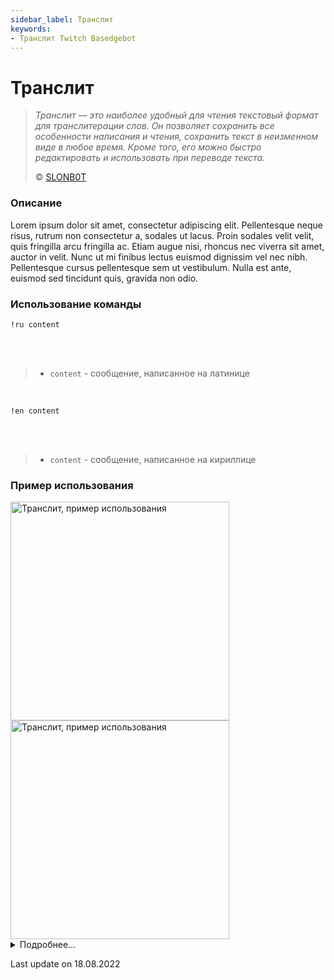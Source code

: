 ```yaml
---
sidebar_label: Транслит
keywords:
- Транслит Twitch Basedgebot
---
```


# Транслит

> *<quote>Транслит — это наиболее удобный для чтения текстовый формат для транслитерации слов. Он позволяет сохранить все особенности написания и чтения, сохранить текст в неизменном виде в любое время. Кроме того, его можно быстро редактировать и использовать при переводе текста.</quote>*
>
> © <a class="slonbot transliteration" href="https://www.twitch.tv/slonb0t">SLONB0T</a>

### Описание

Lorem ipsum dolor sit amet, consectetur adipiscing elit. Pellentesque neque risus, rutrum non consectetur a, sodales ut lacus. Proin sodales velit velit, quis fringilla arcu fringilla ac. Etiam augue nisi, rhoncus nec viverra sit amet, auctor in velit. Nunc ut mi finibus lectus euismod dignissim vel nec nibh. Pellentesque cursus pellentesque sem ut vestibulum. Nulla est ante, euismod sed tincidunt quis, gravida non odio.

### Использование команды

<code>!ru content</code>

<br/>
<br/>

>- <code>content</code>  -  сообщение, написанное на латинице

<br/>

<code>!en content</code>

<br/>
<br/>

>- <code>content</code>  -  сообщение, написанное на кириллице

### Пример использования

<img src="https://media2.giphy.com/media/PdwESdC3gjhnYYV7J4/giphy.gif?cid=790b7611a4d496fa311840ec77b878366cf4a78fcd99e473&rid=giphy.gif&ct=g" alt="Транслит, пример использования" width="350"/>
<img src="https://media2.giphy.com/media/KfTI5xH9DKe1XNgyuh/giphy.gif?cid=790b761100efddefac9a285615a4189ec7609f74c73214f3&rid=giphy.gif&ct=g" alt="Транслит, пример использования" width="350" id="example-right"/>

<details>
  <summary>Подробнее...</summary>
  <div>

| Global cooldown | 3 seconds⠀⠀⠀⠀⠀⠀⠀⠀⠀⠀⠀⠀ |
|:----------------|:----------------------|
| User cooldown   | 3 seconds             |
| Mod only        | No                    |
| Sub only        | No                    |

  </div>
</details>

<p class="update">Last update on 18.08.2022</p>